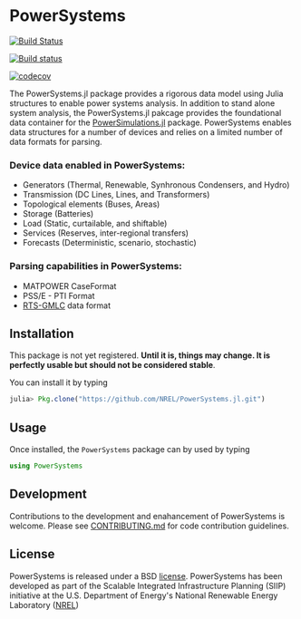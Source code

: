 # PowerSystems

[![Build Status](https://travis-ci.org/NREL/PowerSystems.jl.svg?branch=master)](https://travis-ci.org/NREL/PowerSystems.jl)

[![Build status](https://ci.appveyor.com/api/projects/status/51qboor9s6x8w9tl?svg=true)](https://ci.appveyor.com/project/jdlara-berkeley/powersystems-jl)

[![codecov](https://codecov.io/gh/NREL/PowerSystems.jl/branch/master/graph/badge.svg)](https://codecov.io/gh/NREL/PowerSystems.jl)

The PowerSystems.jl package provides a rigorous data model using Julia structures to enable power systems analysis. In addition to stand alone system analysis, the PowerSystems.jl pakcage provides the foundational data container for the [PowerSimulations.jl](https://github.com/NREL/PowerSimulations.jl) package. PowerSystems enables data structures for a number of devices and relies on a limited number of data formats for parsing.

### Device data enabled in PowerSystems:
 - Generators (Thermal, Renewable, Synhronous Condensers, and Hydro)
 - Transmission (DC Lines, Lines, and Transformers)
 - Topological elements (Buses, Areas)
 - Storage (Batteries)
 - Load (Static, curtailable, and shiftable)
 - Services (Reserves, inter-regional transfers)
 - Forecasts (Deterministic, scenario, stochastic)
 
### Parsing capabilities in PowerSystems:
 - MATPOWER CaseFormat
 - PSS/E - PTI Format
 - [RTS-GMLC](https://github.com/GridMod/RTS-GMLC/tree/master/RTS_Data/SourceData) data format

## Installation

This package is not yet registered. **Until it is, things may change. It is perfectly
usable but should not be considered stable**.

You can install it by typing

```julia
julia> Pkg.clone("https://github.com/NREL/PowerSystems.jl.git")
```

## Usage

Once installed, the `PowerSystems` package can by used by typing

```julia
using PowerSystems
```


## Development

Contributions to the development and enahancement of PowerSystems is welcome. Please see [CONTRIBUTING.md](https://github.com/NREL/PowerSystems.jl/blob/master/CONTRIBUTING.md) for code contribution guidelines.


## License

PowerSystems is released under a BSD [license](https://github.com/NREL/PowerSystems.jl/blob/master/LICENSE). PowerSystems has been developed as part of the Scalable Integrated Infrastructure Planning (SIIP)
initiative at the U.S. Department of Energy's National Renewable Energy Laboratory ([NREL](https://www.nrel.gov/))